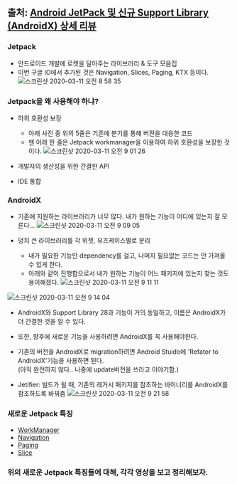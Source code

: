 ## 출처: [Android JetPack 및 신규 Support Library (AndroidX) 상세 리뷰](https://tv.naver.com/v/4286045/list/267185)


### Jetpack

- 안드로이드 개발에 로켓을 달아주는 라이브러리 & 도구 모음집
- 이번 구글 IO에서 추가된 것은 Navigation, Slices, Paging, KTX 등이다.
![스크린샷 2020-03-11 오전 8 58 35](https://user-images.githubusercontent.com/26040955/76369315-7fd24980-6376-11ea-9ac4-42895ee35d59.png)

### Jetpack을 왜 사용해야 하냐?

- 하위 호환성 보장
  * 아래 사진 중 위의 5줄은 기존에 분기를 통해 버젼을 대응한 코드
  * 맨 아래 한 줄은 Jetpack workmanager을 이용하여 하위 호환성을 보장한 것이다.
![스크린샷 2020-03-11 오전 9 01 26](https://user-images.githubusercontent.com/26040955/76369441-e6576780-6376-11ea-8b4f-a39226a2b3b1.png)

- 개발자의 생산성을 위한 간결한 API
- IDE 통합

### AndroidX

- 기존에 지원하는 라이브러리가 너무 많다. 내가 원하는 기능이 어디에 있는지 잘 모른다...
![스크린샷 2020-03-11 오전 9 09 05](https://user-images.githubusercontent.com/26040955/76369756-f6bc1200-6377-11ea-889e-af2e30ada099.png)

- 덩치 큰 라이브러리를 각 위젯, 유즈케이스별로 분리
  * 내가 필요한 기능만 dependency를 걸고, 나머지 필요없는 코드는 안 가져올 수 있게 한다.
  * 아래와 같이 진행함으로서 내가 원하는 기능이 어느 패키지에 있는지 찾는 것도 용이해졌다.
  ![스크린샷 2020-03-11 오전 9 11 11](https://user-images.githubusercontent.com/26040955/76369832-413d8e80-6378-11ea-9fc0-9a7cc6b36f72.png)

![스크린샷 2020-03-11 오전 9 14 04](https://user-images.githubusercontent.com/26040955/76369952-a98c7000-6378-11ea-88e5-3d12c55be3f2.png)

- AndroidX와 Support Library 28과 기능이 거의 동일하고, 이름은 AndroidX가 더 간결한 것을 알 수 있다.
- 또한, 향후에 새로운 기능을 사용하려면 AndroidX를 꼭 사용해야한다.
- 기존의 버전을 AndroidX로 migration하려면 Android Stuido에 'Refator to AndroidX'기능을 사용하면 된다.<br>
(아직 완전하지 않다.. 나중에 update버전을 쓰라고 이야기함.)

- Jetifier: 빌드가 될 때, 기존의 레거시 패키지를 참조하는 바이너리를 AndroidX를 참조하도록 바꿔줌
![스크린샷 2020-03-11 오전 9 21 58](https://user-images.githubusercontent.com/26040955/76370304-c4131900-6379-11ea-9fb4-fe6eb61dc30f.png)

### 새로운 Jetpack 특징
- [WorkManager](https://tv.naver.com/v/4286184/list/267185)
- [Navigation](https://tv.naver.com/v/4286147/list/267185)
- [Paging](https://tv.naver.com/v/8457753/list/267185)
- [Slice](https://tv.naver.com/v/4286063/list/267185)

### 위의 새로운 Jetpack 특징들에 대해, 각각 영상을 보고 정리해보자.


